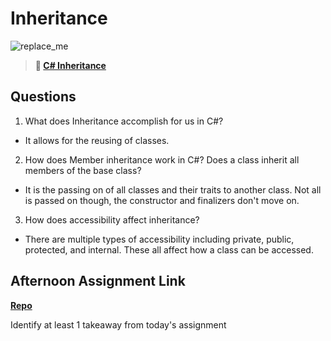 # Inheritance

![replace_me](https://codeworks.blob.core.windows.net/public/assets/img/illustrations/placeholder.svg)

> **📖 [C# Inheritance](https://codeworksacademy.com/fs-student-guide/resources/wk10/04-Inheritance)**

## Questions

1. What does Inheritance accomplish for us in C#?

- It allows for the reusing of classes.

2. How does Member inheritance work in C#? Does a class inherit all members of the base class?

- It is the passing on of all classes and their traits to another class. Not all is passed on though, the constructor and finalizers don't move on.

3. How does accessibility affect inheritance?

- There are multiple types of accessibility including private, public, protected, and internal. These all affect how a class can be accessed.

## Afternoon Assignment Link

**[Repo](https://github.com/Jakeepaulin/<ASSIGNMENT_REPO>)**

Identify at least 1 takeaway from today's assignment

